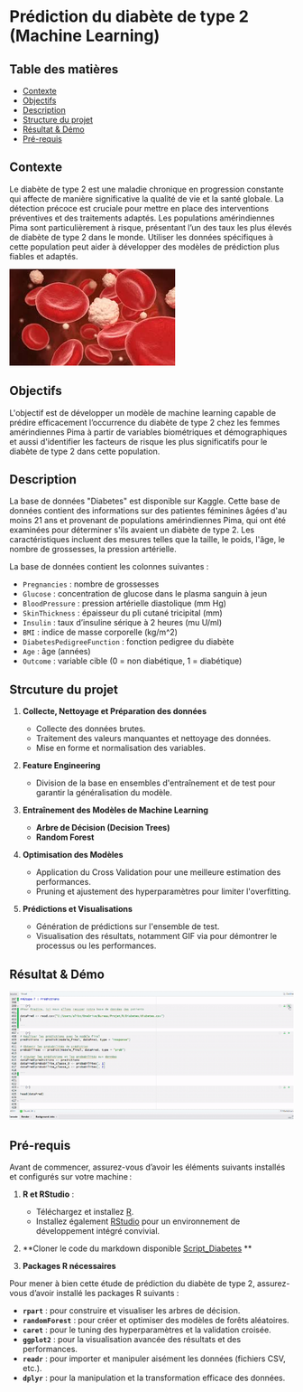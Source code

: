 # Prédiction du diabète de type 2 (Machine Learning)

## Table des matières 

- [Contexte](#Contexte)
- [Objectifs](#Objectifs)
- [Description](#description)
- [Structure du projet](#structure)
- [Résultat & Démo](#Résultat&Démo)
- [Pré-requis](#pré-requis)

## Contexte 

Le diabète de type 2 est une maladie chronique en progression constante qui affecte de manière significative la qualité de vie et la santé globale. La détection précoce est cruciale pour mettre en place des interventions préventives et des traitements adaptés. Les populations amérindiennes Pima sont particulièrement à risque, présentant l’un des taux les plus élevés de diabète de type 2 dans le monde.
Utiliser les données spécifiques à cette population peut aider à développer des modèles de prédiction plus fiables et adaptés.

![](Image_Diabetes.jpeg)

## Objectifs

L'objectif est de développer un modèle de machine learning capable de prédire efficacement l’occurrence du diabète de type 2 chez les femmes amérindiennes Pima à partir de variables biométriques et démographiques et aussi d'identifier les facteurs de risque les plus significatifs pour le diabète de type 2 dans cette population.

## Description

La base de données "Diabetes" est disponible sur Kaggle. Cette base de données contient des informations sur des patientes féminines âgées d'au moins 21 ans et provenant de populations amérindiennes Pima, qui ont été examinées pour déterminer s'ils avaient un diabète de type 2. Les caractéristiques incluent des mesures telles que la taille, le poids, l'âge, le nombre de grossesses, la pression artérielle.

La base de données contient les colonnes suivantes :

- `Pregnancies` : nombre de grossesses
- `Glucose` : concentration de glucose dans le plasma sanguin à jeun
- `BloodPressure` : pression artérielle diastolique (mm Hg)
- `SkinThickness` : épaisseur du pli cutané tricipital (mm)
- `Insulin` : taux d’insuline sérique à 2 heures (mu U/ml)
- `BMI` : indice de masse corporelle (kg/m^2)
- `DiabetesPedigreeFunction` : fonction pedigree du diabète
- `Age` : âge (années)
- `Outcome` : variable cible (0 = non diabétique, 1 = diabétique)

## Strcuture du projet 

1. **Collecte, Nettoyage et Préparation des données**  
   - Collecte des données brutes.  
   - Traitement des valeurs manquantes et nettoyage des données.  
   - Mise en forme et normalisation des variables.

2. **Feature Engineering**  
   - Division de la base en ensembles d'entraînement et de test pour garantir la généralisation du modèle.

3. **Entraînement des Modèles de Machine Learning**  
   - **Arbre de Décision (Decision Trees)** 
   - **Random Forest** 

4. **Optimisation des Modèles**  
   - Application du Cross Validation  pour une meilleure estimation des performances.  
   - Pruning et ajustement des hyperparamètres pour limiter l'overfitting.

5. **Prédictions et Visualisations**  
   - Génération de prédictions sur l'ensemble de test.  
   - Visualisation des résultats, notamment GIF via  pour démontrer le processus ou les performances.

## Résultat & Démo 



![](GIF.gif)




## Pré-requis


Avant de commencer, assurez-vous d’avoir les éléments suivants installés et configurés sur votre machine :

1. **R et RStudio** :  
   - Téléchargez et installez [R](https://cran.r-project.org/).  
   - Installez également [RStudio](https://posit.co/download/rstudio/) pour un environnement de développement intégré convivial.
  
2. **Cloner le code du markdown disponible [Script_Diabetes](Script_Diabetes) **  

3. **Packages R nécessaires**

Pour mener à bien cette étude de prédiction du diabète de type 2, assurez-vous d’avoir installé les packages R suivants :

- **`rpart`** : pour construire et visualiser les arbres de décision.
- **`randomForest`** : pour créer et optimiser des modèles de forêts aléatoires.
- **`caret`** : pour le tuning des hyperparamètres et la validation croisée.
- **`ggplot2`** : pour la visualisation avancée des résultats et des performances.
- **`readr`** : pour importer et manipuler aisément les données (fichiers CSV, etc.).
- **`dplyr`** : pour la manipulation et la transformation efficace des données.




